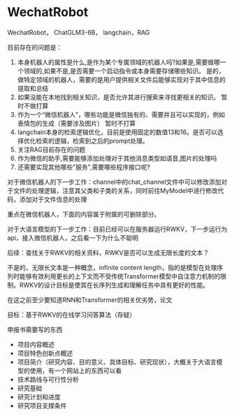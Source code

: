 # WechatRobot

WechatRobot， ChatGLM3-6B， langchain，RAG

目前存在的问题是：

1. 本身机器人的属性是什么,是作为某个专属领域的机器人吗?如果是,需要做哪一个领域的,如果不是,是否需要一个启动指令或本身需要存储哪些知识。
   是的，做特定领域的机器人，需要的是用户提供相关文件后能够实现对于其中信息的提取和总结
2. 如果没能在本地找到相关知识，是否允许其进行搜索来寻找更相关的知识。
   暂时不做打算
3. 作为一个“微信机器人”，哪些功能是微信独有的、需要并且可以实现的，例如表情包的生成（需要涉及图片）
   暂时不打算
4. langchain本身的检索逻辑优化，目前是使用固定的数值13和16。是否可以选择优化检索的逻辑，检索到之后的prompt处理。
5. 关注RAG目前存在的问题
6. 作为微信的助手,需要能够添加处理对于其他消息类型如语音,图片的处理吗
7. 还需要实现其他哪些"服务",需要哪些程序接口呢?

对于微信机器人的下一步工作：channel中的chat_channel文件中可以修改添加对于文件的处理逻辑，注意其父类和子类的关系，同时前往MyModel中进行修改代码，添加对于文件信息的处理

重点在微信机器人，下面的内容属于附属的可删除部分。


对于大语言模型的下一步工作：目前已经可以在服务器运行RWKV，下一步运行为api，接入微信机器人，之后看一下为什么不聪明

后续：查找关于RWKV的相关资料，RWKV是否可以生成无限长度的文本？

不是的，无限长文本是一种概念，infinite content length，指的是模型在处理序列时能够有效利用更长的上下文而不受传统Transformer模型中自注意力机制的限制。RWKV的设计目标是使其在长序列生成和理解任务中具有更好的性能。

在这之前至少要知道RNN和Transformer的相关优劣势，论文

目标：基于RWKV的在线学习问答算法（存疑）

申报书需要写的东西

- 项目内容概述
- 项目特色创新点概述
- 项目简介（研究内容、目的意义、具体目标、研究现状），大概关于大语言模型的使用，有一个网站上的东西可以看
- 技术路线与可行性分析
- 研究基础
- 研究计划和进度
- 研究项目支撑条件
